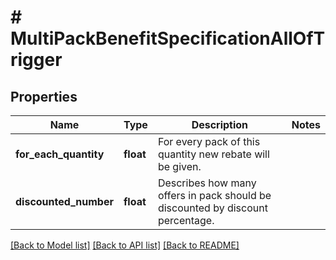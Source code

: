 # # MultiPackBenefitSpecificationAllOfTrigger

## Properties

Name | Type | Description | Notes
------------ | ------------- | ------------- | -------------
**for_each_quantity** | **float** | For every pack of this quantity new rebate will be given. |
**discounted_number** | **float** | Describes how many offers in pack should be discounted by discount percentage. |

[[Back to Model list]](../../README.md#models) [[Back to API list]](../../README.md#endpoints) [[Back to README]](../../README.md)
